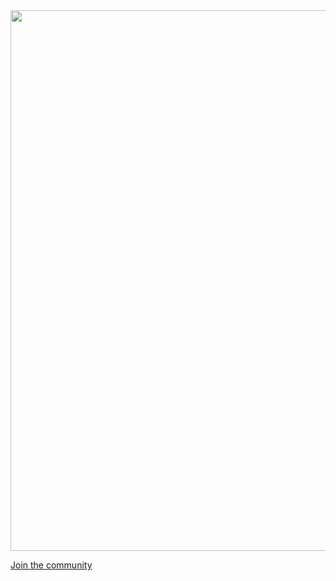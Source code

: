 <img width="865" src="https://user-images.githubusercontent.com/33005287/221427637-638622a3-371e-4694-aeef-874fc08499e9.png">

<a href="https://hyperfold-community.slack.com"> Join the community <a> 
